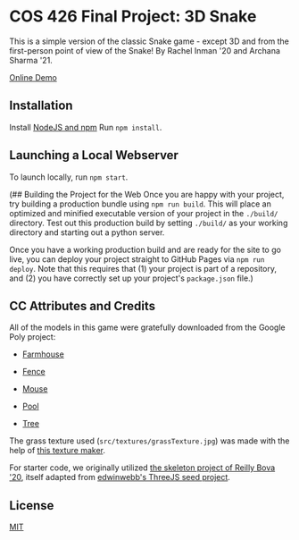 # COS 426 Final Project: 3D Snake

This is a simple version of the classic Snake game - except 3D and from the first-person point of view of the Snake! By Rachel Inman '20 and Archana Sharma '21.

[Online Demo](https://reillybova.github.io/three-seed/)

## Installation
Install [NodeJS and npm](https://www.npmjs.com/get-npm)
Run `npm install`.

## Launching a Local Webserver
To launch locally, run `npm start`.

(## Building the Project for the Web
Once you are happy with your project, try building a production bundle using `npm run build`. This will place an optimized and minified executable version of your project in the `./build/` directory. Test out this production build by setting `./build/` as your working directory and starting out a python server.

Once you have a working production build and are ready for the site to go live, you can deploy your project straight to GitHub Pages via `npm run deploy`. Note that this requires that (1) your project is part of a repository, and (2) you have correctly set up your project's `package.json` file.)

## CC Attributes and Credits
All of the models in this game were gratefully downloaded from the Google Poly project:

* [Farmhouse](https://poly.google.com/view/bHyQe5jzdiQ)

* [Fence](https://poly.google.com/view/8r5ZAEhrppD)

* [Mouse](https://poly.google.com/view/6DOjEGKd8nx)

* [Pool](https://poly.google.com/view/bHyQe5jzdiQ)

* [Tree](https://poly.google.com/view/68OOL4zL6Co)

The grass texture used (`src/textures/grassTexture.jpg`) was made with the help of [this texture maker](https://mebiusbox.github.io/contents/EffectTextureMaker/).

For starter code, we originally utilized [the skeleton project of Reilly Bova '20](https://github.com/ReillyBova/three-seed), itself adapted from [edwinwebb's ThreeJS seed project](https://github.com/edwinwebb/three-seed]).

## License
[MIT](./LICENSE)
